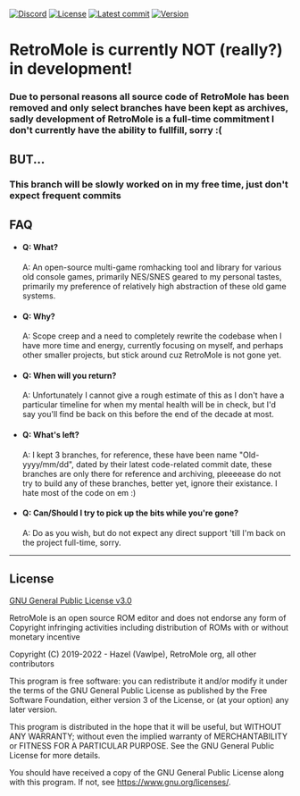 [![Discord](https://img.shields.io/discord/729355207862911027?label=Discord)](https://discord.gg/hAGM9UPv4q)
[![License](https://badgen.net/github/license/Vawlpe/MOLE)](https://github.com/Vawlpe/MOLE/blob/master/LICENSE.md)
[![Latest commit](https://img.shields.io/github/last-commit/Vawlpe/MOLE/dev)](https://github.com/Vawlpe/MOLE/commits/dev)
[![Version](https://badge.fury.io/gh/Vawlpe%2FMOLE.svg)](https://github.com/Vawlpe/MOLE/tags)

# RetroMole is currently NOT (really?) in development!
### Due to personal reasons all source code of RetroMole has been removed and only select branches have been kept as archives, sadly development of RetroMole is a full-time commitment I don't currently have the ability to fullfill, sorry :(
## BUT...
### This branch will be slowly worked on in my free time, just don't expect frequent commits

## FAQ
- #### Q: What?
  A: An open-source multi-game romhacking tool and library for various old console games, primarily NES/SNES geared to my personal tastes, primarily my preference of relatively high abstraction of these old game systems.
- #### Q: Why?
  A: Scope creep and a need to completely rewrite the codebase when I have more time and energy, currently focusing on myself, and perhaps other smaller projects, but stick around cuz RetroMole is not gone yet.
- #### Q: When will you return?
  A: Unfortunately I cannot give a rough estimate of this as I don't have a particular timeline for when my mental health will be in check, but I'd say you'll find be back on this before the end of the decade at most.
- #### Q: What's left?
  A: I kept 3 branches, for reference, these have been name "Old-yyyy/mm/dd", dated by their latest code-related commit date, these branches are only there for reference and archiving, pleeeease do not try to build any of these branches, better yet, ignore their existance. I hate most of the code on em :)
- #### Q: Can/Should I try to pick up the bits while you're gone?
  A: Do as you wish, but do not expect any direct support 'till I'm back on the project full-time, sorry.

___
## License
[GNU General Public License v3.0](https://github.com/Vawlpe/MOLE/blob/master/LICENSE.md)

RetroMole is an open source ROM editor and does not endorse any form of Copyright infringing activities including distribution of ROMs with or without monetary incentive

Copyright (C) 2019-2022 - Hazel (Vawlpe), RetroMole org, all other contributors

This program is free software: you can redistribute it and/or modify
it under the terms of the GNU General Public License as published by
the Free Software Foundation, either version 3 of the License, or
(at your option) any later version.

This program is distributed in the hope that it will be useful,
but WITHOUT ANY WARRANTY; without even the implied warranty of
MERCHANTABILITY or FITNESS FOR A PARTICULAR PURPOSE.  See the
GNU General Public License for more details.

You should have received a copy of the GNU General Public License
along with this program.  If not, see <https://www.gnu.org/licenses/>.
